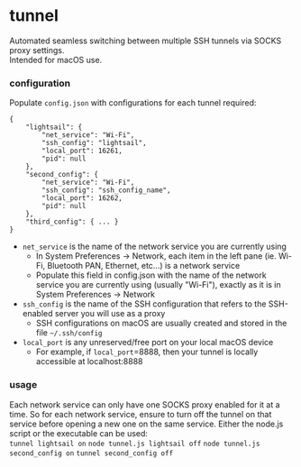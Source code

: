 # tunnel

Automated seamless switching between multiple SSH tunnels via SOCKS proxy settings.  
 Intended for macOS use.

### configuration

Populate `config.json` with configurations for each tunnel required:

```
{
    "lightsail": {
        "net_service": "Wi-Fi",
        "ssh_config": "lightsail",
        "local_port": 16261,
        "pid": null
    },
    "second_config": {
        "net_service": "Wi-Fi",
        "ssh_config": "ssh_config_name",
        "local_port": 16262,
        "pid": null
    },
    "third_config": { ... }
}

```

-   `net_service` is the name of the network service you are currently using
    -   In System Preferences -> Network, each item in the left pane (ie. Wi-Fi, Bluetooth PAN, Ethernet, etc...) is a network service
    -   Populate this field in config.json with the name of the network service you are currently using (usually "Wi-Fi"), exactly as it is in System Preferences -> Network
-   `ssh_config` is the name of the SSH configuration that refers to the SSH-enabled server you will use as a proxy
    -   SSH configurations on macOS are usually created and stored in the file `~/.ssh/config`
-   `local_port` is any unreserved/free port on your local macOS device
    -   For example, if `local_port`=8888, then your tunnel is locally accessible at localhost:8888

### usage

Each network service can only have one SOCKS proxy enabled for it at a time.
So for each network service, ensure to turn off the tunnel on that service before opening a new one on the same service.
Either the node.js script or the executable can be used:  
`tunnel lightsail on`
`node tunnel.js lightsail off`
`node tunnel.js second_config on`
`tunnel second_config off`
